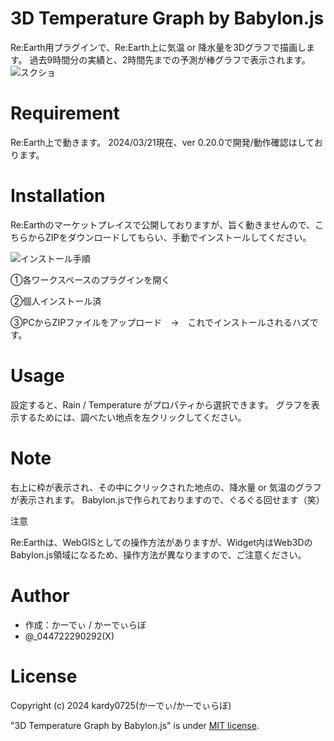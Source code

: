 # 3D Temperature Graph by Babylon.js
Re:Earth用プラグインで、Re:Earth上に気温 or 降水量を3Dグラフで描画します。
過去9時間分の実績と、2時間先までの予測が棒グラフで表示されます。
![スクショ](https://kerdy0725.github.io/reearthwidget.jpg)

# Requirement

Re:Earth上で動きます。
2024/03/21現在、ver 0.20.0で開発/動作確認はしております。

# Installation

Re:Earthのマーケットプレイスで公開しておりますが、旨く動きませんので、こちらからZIPをダウンロードしてもらい、手動でインストールしてください。

![インストール手順](https://kerdy0725.github.io/plugin-install.jpg)

①各ワークスペースのプラグインを開く

②個人インストール済

③PCからZIPファイルをアップロード　→　これでインストールされるハズです。

# Usage

設定すると、Rain / Temperature がプロパティから選択できます。
グラフを表示するためには、調べたい地点を左クリックしてください。

# Note

右上に枠が表示され、その中にクリックされた地点の、降水量 or 気温のグラフが表示されます。
Babylon.jsで作られておりますので、ぐるぐる回せます（笑）

注意

Re:Earthは、WebGISとしての操作方法がありますが、Widget内はWeb3DのBabylon.js領域になるため、操作方法が異なりますので、ご注意ください。



# Author

* 作成：かーでぃ / かーでぃらぼ
* @_044722290292(X)

# License
Copyright (c) 2024 kardy0725(かーでぃ/かーでぃらぼ)

"3D Temperature Graph by Babylon.js" is under [MIT license](https://en.wikipedia.org/wiki/MIT_License).
